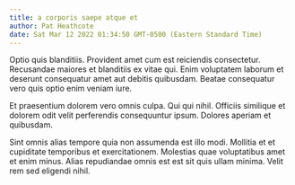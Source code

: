 ```yaml
---
title: a corporis saepe atque et
author: Pat Heathcote
date: Sat Mar 12 2022 01:34:50 GMT-0500 (Eastern Standard Time)
---
```

Optio quis blanditiis. Provident amet cum est reiciendis consectetur. Recusandae maiores et blanditiis ex vitae qui. Enim voluptatem laborum et deserunt consequatur amet aut debitis quibusdam. Beatae consequatur vero quis optio enim veniam iure.

 Et praesentium dolorem vero omnis culpa. Qui qui nihil. Officiis similique et dolorem odit velit perferendis consequuntur ipsum. Dolores aperiam et quibusdam.

 Sint omnis alias tempore quia non assumenda est illo modi. Mollitia et et cupiditate temporibus et exercitationem. Molestias quae voluptatibus amet et enim minus. Alias repudiandae omnis est est sit quis ullam minima. Velit rem sed eligendi nihil.